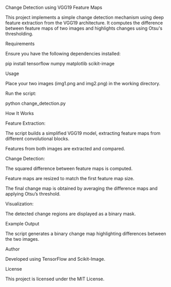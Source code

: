 Change Detection using VGG19 Feature Maps

This project implements a simple change detection mechanism using deep feature extraction from the VGG19 architecture. It computes the difference between feature maps of two images and highlights changes using Otsu's thresholding.

Requirements

Ensure you have the following dependencies installed:

pip install tensorflow numpy matplotlib scikit-image

Usage

Place your two images (img1.png and img2.png) in the working directory.

Run the script:

python change_detection.py

How It Works

Feature Extraction:

The script builds a simplified VGG19 model, extracting feature maps from different convolutional blocks.

Features from both images are extracted and compared.

Change Detection:

The squared difference between feature maps is computed.

Feature maps are resized to match the first feature map size.

The final change map is obtained by averaging the difference maps and applying Otsu’s threshold.

Visualization:

The detected change regions are displayed as a binary mask.

Example Output

The script generates a binary change map highlighting differences between the two images.

Author

Developed using TensorFlow and Scikit-Image.

License

This project is licensed under the MIT License.

